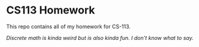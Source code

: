 # CS113 Homework

This repo contains all of my homework for CS-113.

_Discrete math is kinda weird but is also kinda fun. I don't know what to say._
